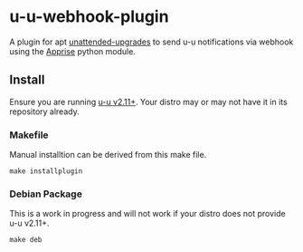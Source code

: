 # u-u-webhook-plugin
A plugin for apt [unattended-upgrades](https://github.com/mvo5/unattended-upgrades) to send u-u notifications via webhook using the [Apprise](https://github.com/caronc/apprise) python module.

## Install

Ensure you are running [u-u v2.11+](https://github.com/mvo5/unattended-upgrades/tags). Your distro may or may not have it in its repository already.

### Makefile
Manual installtion can be derived from this make file.
```
make installplugin
```

### Debian Package

This is a work in progress and will not work if your distro does not provide u-u v2.11+.

```
make deb
```
